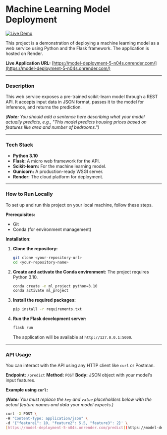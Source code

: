 # Machine Learning Model Deployment

[![Live Demo](https://img.shields.io/badge/Live-Demo-brightgreen)](https://model-deployment-5-n04s.onrender.com/)

This project is a demonstration of deploying a machine learning model as a web service using Python and the Flask framework. The application is hosted on Render.

**Live Application URL:** [https://model-deployment-5-n04s.onrender.com/](https://model-deployment-5-n04s.onrender.com/)

---

### Description

This web service exposes a pre-trained scikit-learn model through a REST API. It accepts input data in JSON format, passes it to the model for inference, and returns the prediction.

*(**Note:** You should add a sentence here describing what your model actually predicts, e.g., "This model predicts housing prices based on features like area and number of bedrooms.")*

---

### Tech Stack

* **Python 3.10**
* **Flask:** A micro web framework for the API.
* **Scikit-learn:** For the machine learning model.
* **Gunicorn:** A production-ready WSGI server.
* **Render:** The cloud platform for deployment.

---

### How to Run Locally

To set up and run this project on your local machine, follow these steps.

**Prerequisites:**
* Git
* Conda (for environment management)

**Installation:**

1.  **Clone the repository:**
    ```bash
    git clone <your-repository-url>
    cd <your-repository-name>
    ```

2.  **Create and activate the Conda environment:**
    The project requires Python 3.10.
    ```bash
    conda create -n ml_project python=3.10
    conda activate ml_project
    ```

3.  **Install the required packages:**
    ```bash
    pip install -r requirements.txt
    ```

4.  **Run the Flask development server:**
    ```bash
    flask run
    ```
    The application will be available at `http://127.0.0.1:5000`.

---

### API Usage

You can interact with the API using any HTTP client like `curl` or Postman.

**Endpoint:** `/predict`
**Method:** `POST`
**Body:** JSON object with your model's input features.

**Example using `curl`:**

*(**Note:** You must replace the `key` and `value` placeholders below with the actual feature names and data your model expects.)*

```bash
curl -X POST \
-H "Content-Type: application/json" \
-d '{"feature1": 10, "feature2": 5.5, "feature3": 2}' \
[https://model-deployment-5-n04s.onrender.com/predict](https://model-deployment-5-n04s.onrender.com/predict)
